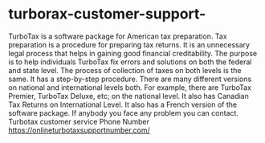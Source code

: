 # turborax-customer-support-
TurboTax is a software package for American tax preparation. Tax preparation is a procedure for preparing tax returns. It is an unnecessary legal process that helps in gaining good financial creditability. The purpose is to help individuals TurboTax fix errors and solutions on both the federal and state level. The process of collection of taxes on both levels is the same. It has a step-by-step procedure. There are many different versions on national and international levels both. For example, there are TurboTax Premier, TurboTax Deluxe, etc; on the national level. It also has Canadian Tax Returns on International Level. It also has a French version of the software package. If anybody you face any problem you can contact. Turbotax customer service Phone Number
https://onlineturbotaxsupportnumber.com/
